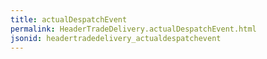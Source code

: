 ```yaml
---
title: actualDespatchEvent
permalink: HeaderTradeDelivery.actualDespatchEvent.html
jsonid: headertradedelivery_actualdespatchevent
---
```

